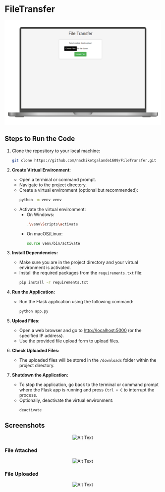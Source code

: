 # FileTransfer

![Alt Text](https://github.com/nachiketgalande1609/FileTransfer/blob/main/screenshots/app_mac.png)

## Steps to Run the Code

1. Clone the repository to your local machine:
   ```bash
   git clone https://github.com/nachiketgalande1609/FileTransfer.git

2. **Create Virtual Environment:**
   - Open a terminal or command prompt.
   - Navigate to the project directory.
   - Create a virtual environment (optional but recommended):
     ```bash
     python -m venv venv
     ```
   - Activate the virtual environment:
     - On Windows:
       ```bash
       .\venv\Scripts\activate
       ```
     - On macOS/Linux:
       ```bash
       source venv/bin/activate
       ```

3. **Install Dependencies:**
   - Make sure you are in the project directory and your virtual environment is activated.
   - Install the required packages from the `requirements.txt` file:
     ```bash
     pip install -r requirements.txt
     ```

4. **Run the Application:**
   - Run the Flask application using the following command:
     ```bash
     python app.py
     ```

5. **Upload Files:**
   - Open a web browser and go to [http://localhost:5000](http://localhost:5000) (or the specified IP address).
   - Use the provided file upload form to upload files.

6. **Check Uploaded Files:**
   - The uploaded files will be stored in the `/downloads` folder within the project directory.

7. **Shutdown the Application:**
   - To stop the application, go back to the terminal or command prompt where the Flask app is running and press `Ctrl + C` to interrupt the process.
   - Optionally, deactivate the virtual environment:
     ```bash
     deactivate
     ```

## Screenshots

<p align="center">
  <img src="https://github.com/nachiketgalande1609/FileTransfer/blob/main/screenshots/app_iphone.png" alt="Alt Text">
</p>

### File Attached

<p align="center">
  <img src="https://github.com/nachiketgalande1609/FileTransfer/blob/main/screenshots/file_attached_iphone.png" alt="Alt Text">
</p>

### File Uploaded

<p align="center">
  <img src="https://github.com/nachiketgalande1609/FileTransfer/blob/main/screenshots/file_uploaded_iphone.png" alt="Alt Text">
</p>
